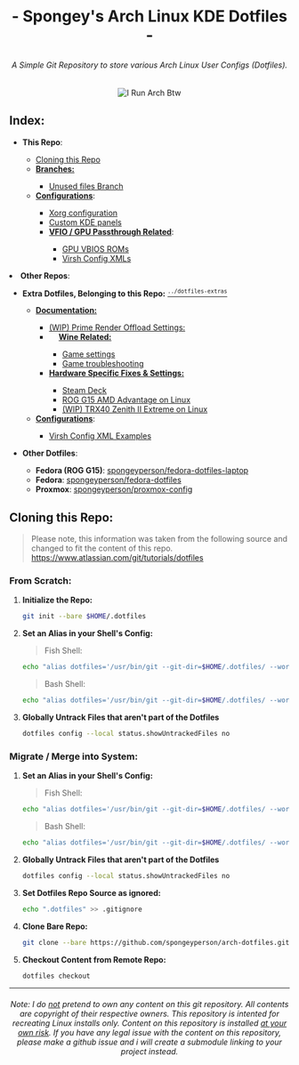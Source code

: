 # <p align=center>- Spongey's Arch Linux KDE Dotfiles -
###### <p align=center> A Simple Git Repository to store various Arch Linux User Configs (Dotfiles).

<p align=center><img src="https://user-images.githubusercontent.com/28176188/210040764-90bf0b89-1e4f-4f6f-aa42-35a006060849.png" title="I Run Arch Btw"></p>

<h2>Index:</h2>
<ul>
  <li><b>This Repo</b>:</li>
  <ul>
    <li><a href="#cloning-this-repo">Cloning this Repo</a></li>
    <li><b><u>Branches:</u></b></li>
      <ul>
        <li><a href="https://github.com/spongeyperson/arch-dotfiles/tree/unused">Unused files Branch</a></li>
      </ul>   
      <li><b><u>Configurations</u></b>:</li>
        <ul>
          <li><a href="./etc/X11/xorg.conf.d/">Xorg configuration</a></li>
          <li><a href="./home/tyler/.local/share/plasma/layout-templates">Custom KDE panels</a></li>
          <li><b><u>VFIO / GPU Passthrough Related</u></b>:</li>
            <ul>
              <li><a href="./usr/share/kvm">GPU VBIOS ROMs</a></li>
              <li><a href="./etc/libvirt/qemu">Virsh Config XMLs</a></li>
            </ul>
          </ul>
        </ul>
      </ul>
    </ul>
  </ul>
</ul>
<li><b>Other Repos</b>:</li>
  <ul>
  <li><b>Extra Dotfiles, Belonging to this Repo:</b> <a href="../../dotfiles-extras"><sup><code>../dotfiles-extras</code></sup></a></li>
    <ul>
      <li><b><u>Documentation:</u></b></li>
      <ul>
        <li><a href="../../dotfiles-extras/docs/PRIME-Render-Settings.md">(WIP) Prime Render Offload Settings:</a></li>
        <li><img src="https://user-images.githubusercontent.com/28176188/224575749-b843d685-2e1e-43bc-8267-ee337fde8206.svg" width="14" height="14"><b> <u>Wine Related:</b></u></li>
        <ul>
          <li><a href="../../dotfiles-extras/docs/Game-Settings.md">Game settings<a></li>
          <li><a href="../../dotfiles-extras/docs/Game-Troubleshooting.md">Game troubleshooting<a></li>
        </ul>
        <li><b><u>Hardware Specific Fixes & Settings:</u></b></li>
          <ul>
            <li><a href="../../dotfiles-extras/docs/Hardware%20Specific%20Fixes%20%26%20Settings/Steam%20Deck%20Settings.md">Steam Deck</a></li>
            <li><a href="../../dotfiles-extras/docs/Hardware%20Specific%20Fixes%20%26%20Settings/ROG-G15-config.md">ROG G15 AMD Advantage on Linux</a></li>
            <li><a href="../../dotfiles-extras/docs/Hardware%20Specific%20Fixes%20%26%20Settings/ZENITH-II-Extreme-config.md">(WIP) TRX40 Zenith II Extreme on Linux</a></li>
          </ul>
      </ul>
      <li><b><u>Configurations</u></b>:</li>
        <ul>
          <li><a href="../../dotfiles-extras/virshxml_examples">Virsh Config XML Examples</a></li>
        </ul>
    </ul>
  </ul>
</ul>
<ul>
  <li><b>Other Dotfiles</b>:</li>
    <ul>
      <li><b>Fedora (ROG G15)</b>: <a href="../../fedora-dotfiles-laptop/">spongeyperson/fedora-dotfiles-laptop</a></li>
      <li><b>Fedora</b>: <a href="../../fedora-dotfiles/">spongeyperson/fedora-dotfiles</a></li>
      <li><b>Proxmox</b>: <a href="../../proxmox-config/">spongeyperson/proxmox-config</a></li>
    </ul>
  </ul>
</ul>

## Cloning this Repo:
> Please note, this information was taken from the following source and changed to fit the content of this repo.
> https://www.atlassian.com/git/tutorials/dotfiles


### From Scratch:

  1) <b>Initialize the Repo:</b>
      ```bash
      git init --bare $HOME/.dotfiles
      ```
  2) <b>Set an Alias in your Shell's Config:</b>
      > Fish Shell:
      ```bash
      echo "alias dotfiles='/usr/bin/git --git-dir=$HOME/.dotfiles/ --work-tree=/'" >> $HOME/.config/fish/config.fish
      ```
      > Bash Shell:
      ```bash
      echo "alias dotfiles='/usr/bin/git --git-dir=$HOME/.dotfiles/ --work-tree=/'" >> $HOME/.bashrc
      ```
  3) <b>Globally Untrack Files that aren't part of the Dotfiles</b>
      ```bash
      dotfiles config --local status.showUntrackedFiles no
      ```

### Migrate / Merge into System:

  1) <b>Set an Alias in your Shell's Config:</b>
      > Fish Shell:
      ```bash
      echo "alias dotfiles='/usr/bin/git --git-dir=$HOME/.dotfiles/ --work-tree=/'" >> $HOME/.config/fish/config.fish
      ```
      > Bash Shell:
      ```bash
      echo "alias dotfiles='/usr/bin/git --git-dir=$HOME/.dotfiles/ --work-tree=/'" >> $HOME/.bashrc
      ```
  2) <b>Globally Untrack Files that aren't part of the Dotfiles</b>
      ```bash
      dotfiles config --local status.showUntrackedFiles no
      ```
  3) <b>Set Dotfiles Repo Source as ignored:</b>
      ```bash
      echo ".dotfiles" >> .gitignore
      ```
  4) <b>Clone Bare Repo:</b>
      ```bash
      git clone --bare https://github.com/spongeyperson/arch-dotfiles.git $HOME/.dotfiles/
      ```
  5) <b>Checkout Content from Remote Repo:</b>
      ```bash
      dotfiles checkout
      ```


---
###### <p align=center> Note: I do <ins>not</ins> pretend to own any content on this git repository. All contents are copyright of their respective owners. This repository is intented for recreating Linux installs only. Content on this repository is installed <ins>at your own risk</ins>. If you have any legal issue with the content on this repository, please make a github issue and i will create a submodule linking to your project instead.</p>
